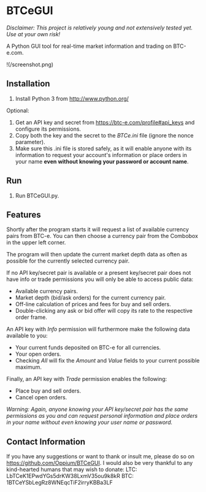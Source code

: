 BTCeGUI
=======

*Disclaimer: This project is relatively young and not extensively tested yet. Use at your own risk!*

A Python GUI tool for real-time market information and trading on BTC-e.com.

!(/screenshot.png)

Installation
------------
1. Install Python 3 from http://www.python.org/

Optional:
1. Get an API key and secret from https://btc-e.com/profile#api_keys and configure its permissions.
2. Copy both the key and the secret to the *BTCe.ini* file (ignore the nonce parameter).
3. Make sure this .ini file is stored safely, as it will enable anyone with its information to request your account's information or place orders in your name **even without knowing your password or account name**.

Run
---
1. Run BTCeGUI.py.

Features
--------
Shortly after the program starts it will request a list of available currency pairs from BTC-e. You can then choose a currency pair from the Combobox in the upper left corner.

The program will then update the current market depth data as often as possible for the currently selected currency pair.

If no API key/secret pair is available or a present key/secret pair does not have info or trade permissions you will only be able to access public data:
* Available currency pairs.
* Market depth (bid/ask orders) for the current currency pair.
* Off-line calculation of prices and fees for buy and sell orders.
* Double-clicking any ask or bid offer will copy its rate to the respective order frame.

An API key with *Info* permission will furthermore make the following data available to you:
* Your current funds deposited on BTC-e for all currencies.
* Your open orders.
* Checking *All* will fix the *Amount* and *Value* fields to your current possible maximum.

Finally, an API key with *Trade* permission enables the following:
* Place buy and sell orders.
* Cancel open orders.

*Warning: Again, anyone knowing your API key/secret pair has the same permissions as you and can request personal information and place orders in your name without even knowing your user name or password.*

Contact Information
-------------------
If you have any suggestions or want to thank or insult me, please do so on https://github.com/Oppium/BTCeGUI.
I would also be very thankful to any kind-hearted humans that may wish to donate:
LTC: LbTCeK1EPwdYGs5drKW38LxmV35ou9k8kR
BTC: 1BTCeYSbLegRz8WNEqcTiF2irryKBBa3LF